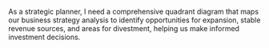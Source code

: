 As a strategic planner, I need a comprehensive quadrant diagram that maps our business strategy analysis to identify opportunities for expansion, stable revenue sources, and areas for divestment, helping us make informed investment decisions.
